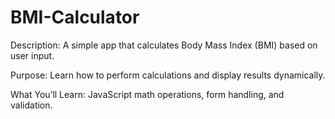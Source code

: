 # BMI-Calculator

Description: A simple app that calculates Body Mass Index (BMI) based on user input.

Purpose: Learn how to perform calculations and display results dynamically.

What You’ll Learn: JavaScript math operations, form handling, and validation.
